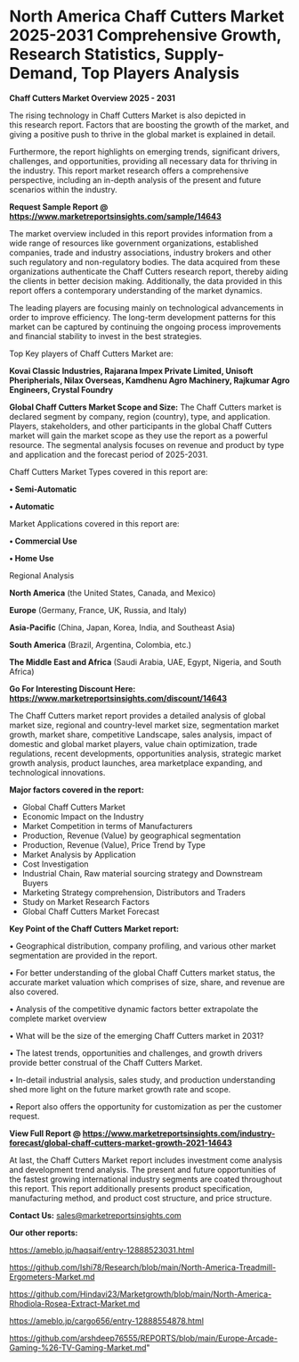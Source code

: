 # North America Chaff Cutters Market 2025-2031 Comprehensive Growth, Research Statistics, Supply-Demand,  Top Players Analysis

<Strong> Chaff Cutters Market Overview 2025 - 2031</strong>

The rising technology in Chaff Cutters Market is also depicted in this research report. Factors that are boosting the growth of the market, and giving a positive push to thrive in the global market is explained in detail.

Furthermore, the report highlights on emerging trends, significant drivers, challenges, and opportunities, providing all necessary data for thriving in the industry. This report market research offers a comprehensive perspective, including an in-depth analysis of the present and future scenarios within the industry.

<strong>Request Sample Report @ <a href=https://www.marketreportsinsights.com/sample/14643>https://www.marketreportsinsights.com/sample/14643</a></strong>

The market overview included in this report provides information from a wide range of resources like government organizations, established companies, trade and industry associations, industry brokers and other such regulatory and non-regulatory bodies. The data acquired from these organizations authenticate the Chaff Cutters research report, thereby aiding the clients in better decision making. Additionally, the data provided in this report offers a contemporary understanding of the market dynamics.

The leading players are focusing mainly on technological advancements in order to improve efficiency. The long-term development patterns for this market can be captured by continuing the ongoing process improvements and financial stability to invest in the best strategies.

Top Key players of Chaff Cutters Market are:

<strong>Kovai Classic Industries, Rajarana Impex Private Limited, Unisoft Pheripherials, Nilax Overseas, Kamdhenu Agro Machinery, Rajkumar Agro Engineers, Crystal Foundry</strong>

<strong><b>Global Chaff Cutters Market Scope and Size:</b></strong>
The Chaff Cutters market is declared segment by company, region (country), type, and application. Players, stakeholders, and other participants in the global Chaff Cutters market will gain the market scope as they use the report as a powerful resource. The segmental analysis focuses on revenue and product by type and application and the forecast period of 2025-2031.

Chaff Cutters Market Types covered in this report are:

<strong>• Semi-Automatic

• Automatic</strong>

Market Applications covered in this report are:

<strong>• Commercial Use

• Home Use</strong> 

Regional Analysis

<strong>North America</strong> (the United States, Canada, and Mexico)

<strong>Europe</strong> (Germany, France, UK, Russia, and Italy)

<strong>Asia-Pacific</strong> (China, Japan, Korea, India, and Southeast Asia)

<strong>South America</strong> (Brazil, Argentina, Colombia, etc.)

<strong>The Middle East and Africa</strong> (Saudi Arabia, UAE, Egypt, Nigeria, and South Africa)

<strong>Go For Interesting Discount Here: <a href=https://www.marketreportsinsights.com/discount/14643>https://www.marketreportsinsights.com/discount/14643</a></strong>

The Chaff Cutters market report provides a detailed analysis of global market size, regional and country-level market size, segmentation market growth, market share, competitive Landscape, sales analysis, impact of domestic and global market players, value chain optimization, trade regulations, recent developments, opportunities analysis, strategic market growth analysis, product launches, area marketplace expanding, and technological innovations.

<strong><b>Major factors covered in the report:</b></strong>
<ul>
  <li>Global Chaff Cutters Market </li>
  <li>Economic Impact on the Industry</li>
  <li>Market Competition in terms of Manufacturers</li>
  <li>Production, Revenue (Value) by geographical segmentation</li>
  <li>Production, Revenue (Value), Price Trend by Type</li>
  <li>Market Analysis by Application</li>
  <li>Cost Investigation</li>
  <li>Industrial Chain, Raw material sourcing strategy and Downstream Buyers</li>
  <li>Marketing Strategy comprehension, Distributors and Traders</li>
  <li>Study on Market Research Factors</li>
  <li>Global Chaff Cutters Market Forecast</li>
</ul>

<strong><b>Key Point of the Chaff Cutters Market report:</b></strong>

• Geographical distribution, company profiling, and various other market segmentation are provided in the report.

• For better understanding of the global Chaff Cutters market status, the accurate market valuation which comprises of size, share, and revenue are also covered.

• Analysis of the competitive dynamic factors better extrapolate the complete market overview

• What will be the size of the emerging Chaff Cutters market in 2031?

• The latest trends, opportunities and challenges, and growth drivers provide better construal of the Chaff Cutters Market.

• In-detail industrial analysis, sales study, and production understanding shed more light on the future market growth rate and scope.

• Report also offers the opportunity for customization as per the customer request.

<strong><b>View Full Report @ <a href=https://www.marketreportsinsights.com/industry-forecast/global-chaff-cutters-market-growth-2021-14643>https://www.marketreportsinsights.com/industry-forecast/global-chaff-cutters-market-growth-2021-14643</a></b></strong>


At last, the Chaff Cutters Market report includes investment come analysis and development trend analysis. The present and future opportunities of the fastest growing international industry segments are coated throughout this report. This report additionally presents product specification, manufacturing method, and product cost structure, and price structure.

<strong>Contact Us:</strong>
sales@marketreportsinsights.com

<strong>Our other reports:</strong>

<a href=https://ameblo.jp/haqsaif/entry-12888523031.html>https://ameblo.jp/haqsaif/entry-12888523031.html</a>

<a href=https://github.com/Ishi78/Research/blob/main/North-America-Treadmill-Ergometers-Market.md>https://github.com/Ishi78/Research/blob/main/North-America-Treadmill-Ergometers-Market.md</a>

<a href=https://github.com/Hindavi23/Marketgrowth/blob/main/North-America-Rhodiola-Rosea-Extract-Market.md>https://github.com/Hindavi23/Marketgrowth/blob/main/North-America-Rhodiola-Rosea-Extract-Market.md</a>

<a href=https://ameblo.jp/cargo656/entry-12888554878.html>https://ameblo.jp/cargo656/entry-12888554878.html</a>

<a href=https://github.com/arshdeep76555/REPORTS/blob/main/Europe-Arcade-Gaming-%26-TV-Gaming-Market.md>https://github.com/arshdeep76555/REPORTS/blob/main/Europe-Arcade-Gaming-%26-TV-Gaming-Market.md</a>"

